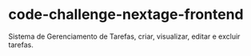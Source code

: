 # code-challenge-nextage-frontend
Sistema de Gerenciamento de Tarefas, criar, visualizar, editar e excluir tarefas.
